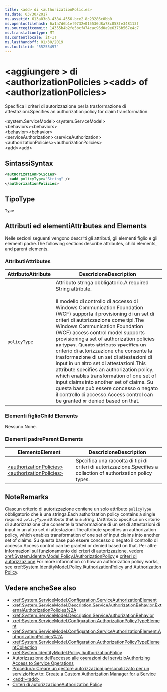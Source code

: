 ```yaml
---
title: <add> di <authorizationPolicies>
ms.date: 03/30/2017
ms.assetid: 613a03d8-4384-4556-bce2-8c23286c0bb0
ms.openlocfilehash: 6a1a7d6b1ef9732e015536d8a78c058fe348113f
ms.sourcegitcommit: 14355b4b2fe5bcf874cac96d0a9e6376b567e4c7
ms.translationtype: MT
ms.contentlocale: it-IT
ms.lasthandoff: 01/30/2019
ms.locfileid: "55255497"
---
```

# <a name="add-of-authorizationpolicies"></a><span data-ttu-id="ca649-102">\<aggiungere > di \<authorizationPolicies ></span><span class="sxs-lookup"><span data-stu-id="ca649-102">\<add> of \<authorizationPolicies></span></span>
<span data-ttu-id="ca649-103">Specifica i criteri di autorizzazione per la trasformazione di attestazioni.</span><span class="sxs-lookup"><span data-stu-id="ca649-103">Specifies an authorization policy for claim transformation.</span></span>  
  
 <span data-ttu-id="ca649-104">\<system.ServiceModel></span><span class="sxs-lookup"><span data-stu-id="ca649-104">\<system.ServiceModel></span></span>  
<span data-ttu-id="ca649-105">\<behaviors></span><span class="sxs-lookup"><span data-stu-id="ca649-105">\<behaviors></span></span>  
<span data-ttu-id="ca649-106">\<behavior></span><span class="sxs-lookup"><span data-stu-id="ca649-106">\<behavior></span></span>  
<span data-ttu-id="ca649-107">\<serviceAuthorization></span><span class="sxs-lookup"><span data-stu-id="ca649-107">\<serviceAuthorization></span></span>  
<span data-ttu-id="ca649-108">\<authorizationPolicies></span><span class="sxs-lookup"><span data-stu-id="ca649-108">\<authorizationPolicies></span></span>  
<span data-ttu-id="ca649-109">\<add></span><span class="sxs-lookup"><span data-stu-id="ca649-109">\<add></span></span>  
  
## <a name="syntax"></a><span data-ttu-id="ca649-110">Sintassi</span><span class="sxs-lookup"><span data-stu-id="ca649-110">Syntax</span></span>  
  
```xml  
<authorizationPolicies>
  <add policyType="String" />
</authorizationPolicies>
```  
  
## <a name="type"></a><span data-ttu-id="ca649-111">Tipo</span><span class="sxs-lookup"><span data-stu-id="ca649-111">Type</span></span>  
 `Type`  
  
## <a name="attributes-and-elements"></a><span data-ttu-id="ca649-112">Attributi ed elementi</span><span class="sxs-lookup"><span data-stu-id="ca649-112">Attributes and Elements</span></span>  
 <span data-ttu-id="ca649-113">Nelle sezioni seguenti vengono descritti gli attributi, gli elementi figlio e gli elementi padre.</span><span class="sxs-lookup"><span data-stu-id="ca649-113">The following sections describe attributes, child elements, and parent elements.</span></span>  
  
### <a name="attributes"></a><span data-ttu-id="ca649-114">Attributi</span><span class="sxs-lookup"><span data-stu-id="ca649-114">Attributes</span></span>  
  
|<span data-ttu-id="ca649-115">Attributo</span><span class="sxs-lookup"><span data-stu-id="ca649-115">Attribute</span></span>|<span data-ttu-id="ca649-116">Descrizione</span><span class="sxs-lookup"><span data-stu-id="ca649-116">Description</span></span>|  
|---------------|-----------------|  
|`policyType`|<span data-ttu-id="ca649-117">Attributo stringa obbligatorio.</span><span class="sxs-lookup"><span data-stu-id="ca649-117">A required String attribute.</span></span><br /><br /> <span data-ttu-id="ca649-118">Il modello di controllo di accesso di Windows Communication Foundation (WCF) supporta il provisioning di un set di criteri di autorizzazione come tipi.</span><span class="sxs-lookup"><span data-stu-id="ca649-118">The Windows Communication Foundation (WCF) access control model supports provisioning a set of authorization policies as types.</span></span> <span data-ttu-id="ca649-119">Questo attributo specifica un criterio di autorizzazione che consente la trasformazione di un set di attestazioni di input in un altro set di attestazioni.</span><span class="sxs-lookup"><span data-stu-id="ca649-119">This attribute specifies an authorization policy, which enables transformation of one set of input claims into another set of claims.</span></span> <span data-ttu-id="ca649-120">Su questa base può essere concesso o negato il controllo di accesso.</span><span class="sxs-lookup"><span data-stu-id="ca649-120">Access control can be granted or denied based on that.</span></span>|  
  
### <a name="child-elements"></a><span data-ttu-id="ca649-121">Elementi figlio</span><span class="sxs-lookup"><span data-stu-id="ca649-121">Child Elements</span></span>  
 <span data-ttu-id="ca649-122">Nessuno.</span><span class="sxs-lookup"><span data-stu-id="ca649-122">None.</span></span>  
  
### <a name="parent-elements"></a><span data-ttu-id="ca649-123">Elementi padre</span><span class="sxs-lookup"><span data-stu-id="ca649-123">Parent Elements</span></span>  
  
|<span data-ttu-id="ca649-124">Elemento</span><span class="sxs-lookup"><span data-stu-id="ca649-124">Element</span></span>|<span data-ttu-id="ca649-125">Descrizione</span><span class="sxs-lookup"><span data-stu-id="ca649-125">Description</span></span>|  
|-------------|-----------------|  
|[<span data-ttu-id="ca649-126">\<authorizationPolicies></span><span class="sxs-lookup"><span data-stu-id="ca649-126">\<authorizationPolicies></span></span>](../../../../../docs/framework/configure-apps/file-schema/wcf/authorizationpolicies.md)|<span data-ttu-id="ca649-127">Specifica una raccolta di tipi di criteri di autorizzazione.</span><span class="sxs-lookup"><span data-stu-id="ca649-127">Specifies a collection of authorization policy types.</span></span>|  
  
## <a name="remarks"></a><span data-ttu-id="ca649-128">Note</span><span class="sxs-lookup"><span data-stu-id="ca649-128">Remarks</span></span>  
 <span data-ttu-id="ca649-129">Ciascun criterio di autorizzazione contiene un solo attributo `policyType` obbligatorio che è una stringa.</span><span class="sxs-lookup"><span data-stu-id="ca649-129">Each authorization policy contains a single required `policyType` attribute that is a string.</span></span> <span data-ttu-id="ca649-130">L'attributo specifica un criterio di autorizzazione che consente la trasformazione di un set di attestazioni di input in un altro set di attestazioni.</span><span class="sxs-lookup"><span data-stu-id="ca649-130">The attribute specifies an authorization policy, which enables transformation of one set of input claims into another set of claims.</span></span> <span data-ttu-id="ca649-131">Su questa base può essere concesso o negato il controllo di accesso.</span><span class="sxs-lookup"><span data-stu-id="ca649-131">Access control can be granted or denied based on that.</span></span> <span data-ttu-id="ca649-132">Per altre informazioni sul funzionamento dei criteri di autorizzazione, vedere <xref:System.IdentityModel.Policy.IAuthorizationPolicy> e [criteri di autorizzazione](../../../../../docs/framework/wcf/samples/authorization-policy.md).</span><span class="sxs-lookup"><span data-stu-id="ca649-132">For more information on how an authorization policy works, see <xref:System.IdentityModel.Policy.IAuthorizationPolicy> and [Authorization Policy](../../../../../docs/framework/wcf/samples/authorization-policy.md).</span></span>  
  
## <a name="see-also"></a><span data-ttu-id="ca649-133">Vedere anche</span><span class="sxs-lookup"><span data-stu-id="ca649-133">See also</span></span>
- <xref:System.ServiceModel.Configuration.ServiceAuthorizationElement>
- <xref:System.ServiceModel.Description.ServiceAuthorizationBehavior.ExternalAuthorizationPolicies%2A>
- <xref:System.ServiceModel.Description.ServiceAuthorizationBehavior>
- <xref:System.ServiceModel.Configuration.AuthorizationPolicyTypeElement>
- <xref:System.ServiceModel.Configuration.ServiceAuthorizationElement.AuthorizationPolicies%2A>
- <xref:System.ServiceModel.Configuration.AuthorizationPolicyTypeElementCollection>
- <xref:System.IdentityModel.Policy.IAuthorizationPolicy>
- [<span data-ttu-id="ca649-134">Autorizzazione dell'accesso alle operazioni del servizio</span><span class="sxs-lookup"><span data-stu-id="ca649-134">Authorizing Access to Service Operations</span></span>](../../../../../docs/framework/wcf/samples/authorizing-access-to-service-operations.md)
- [<span data-ttu-id="ca649-135">Procedura: Creare un gestore autorizzazioni personalizzato per un servizio</span><span class="sxs-lookup"><span data-stu-id="ca649-135">How to: Create a Custom Authorization Manager for a Service</span></span>](../../../../../docs/framework/wcf/extending/how-to-create-a-custom-authorization-manager-for-a-service.md)
- [<span data-ttu-id="ca649-136">\<add></span><span class="sxs-lookup"><span data-stu-id="ca649-136">\<add></span></span>](../../../../../docs/framework/configure-apps/file-schema/wcf/add-of-authorizationpolicies.md)
- [<span data-ttu-id="ca649-137">Criteri di autorizzazione</span><span class="sxs-lookup"><span data-stu-id="ca649-137">Authorization Policy</span></span>](../../../../../docs/framework/wcf/samples/authorization-policy.md)
